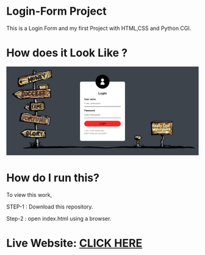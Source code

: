 # Login-Form Project

This is a Login Form and my first Project with HTML,CSS and Python CGI.

# How does it Look Like ?

![alt text](https://github.com/siddartha19/login-form/blob/master/image/LOGIN%20PAGE.PNG)


# How do I run this?

To view this work,

STEP-1 : Download this repository.

Step-2 : open index.html using a browser.


# Live Website: [CLICK HERE](https://siddartha19.github.io/login-form/)
